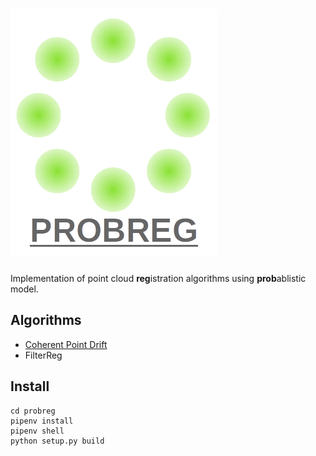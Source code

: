 # ![logo](images/logo.png)

Implementation of point cloud **reg**istration algorithms using **prob**ablistic model.

## Algorithms

* [Coherent Point Drift](https://arxiv.org/pdf/0905.2635.pdf)
* FilterReg

## Install

```
cd probreg
pipenv install
pipenv shell
python setup.py build
```
